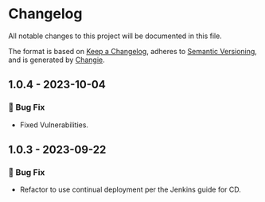 # Changelog

All notable changes to this project will be documented in this file.

The format is based on [Keep a Changelog](https://keepachangelog.com/en/1.0.0/),
adheres to [Semantic Versioning](https://semver.org/spec/v2.0.0.html),
and is generated by [Changie](https://github.com/miniscruff/changie).
## 1.0.4 - 2023-10-04
### 🐛 Bug Fix

- Fixed Vulnerabilities.

## 1.0.3 - 2023-09-22
### 🐛 Bug Fix

- Refactor to use continual deployment per the Jenkins guide for CD.
